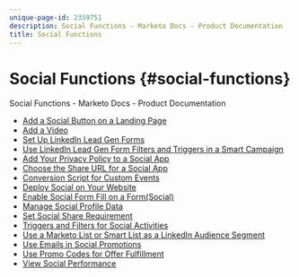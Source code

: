 ```yaml
---
unique-page-id: 2359751
description: Social Functions - Marketo Docs - Product Documentation
title: Social Functions
---
```


# Social Functions {#social-functions}

Social Functions - Marketo Docs - Product Documentation

* [Add a Social Button on a Landing Page](social-functions/add-a-social-button-on-a-landing-page.md)
* [Add a Video](social-functions/add-a-video.md)
* [Set Up LinkedIn Lead Gen Forms](social-functions/set-up-linkedin-lead-gen-forms.md)
* [Use LinkedIn Lead Gen Form Filters and Triggers in a Smart Campaign](social-functions/use-linkedin-lead-gen-form-filters-and-triggers-in-a-smart-campaign.md)
* [Add Your Privacy Policy to a Social App](social-functions/add-your-privacy-policy-to-a-social-app.md)
* [Choose the Share URL for a Social App](social-functions/choose-the-share-url-for-a-social-app.md)
* [Conversion Script for Custom Events](social-functions/conversion-script-for-custom-events.md)
* [Deploy Social on Your Website](social-functions/deploy-social-on-your-website.md)
* [Enable Social Form Fill on a Form(Social)](social-functions/enable-social-form-fill-on-a-form(social).md)
* [Manage Social Profile Data](social-functions/manage-social-profile-data.md)
* [Set Social Share Requirement](social-functions/set-social-share-requirement.md)
* [Triggers and Filters for Social Activities](social-functions/triggers-and-filters-for-social-activities.md)
* [Use a Marketo List or Smart List as a LinkedIn Audience Segment](social-functions/use-a-marketo-list-or-smart-list-as-a-linkedin-audience-segment.md)
* [Use Emails in Social Promotions](social-functions/use-emails-in-social-promotions.md)
* [Use Promo Codes for Offer Fulfillment](social-functions/use-promo-codes-for-offer-fulfillment.md)
* [View Social Performance](social-functions/view-social-performance.md)

